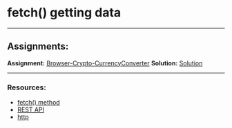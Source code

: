 # fetch() getting data

---

## Assignments:

**Assignment:** [Browser-Crypto-CurrencyConverter](https://classroom.github.com/a/Tb9mUkzg)
**Solution:** [Solution](https://github.com/FbW-E10/SPA-Assignments-Solutions/tree/main/3-Asyncronous%20Programming/Browser-Crypto-CurrencyConverter-solution)

---

### Resources:

- [fetch() method](https://javascript.info/fetch)
- [REST API](https://www.redhat.com/en/topics/api/what-is-a-rest-api)
- [http](https://developer.mozilla.org/en-US/docs/Web/HTTP)